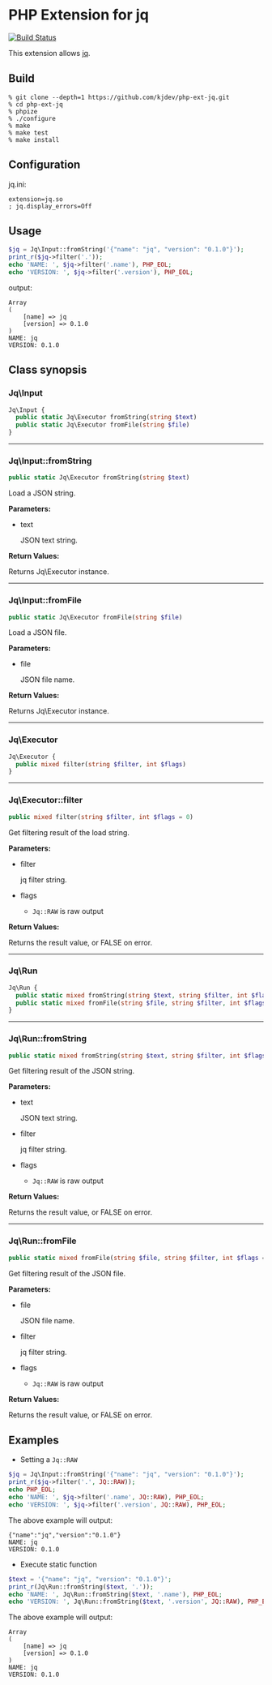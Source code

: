 # PHP Extension for jq

[![Build Status](https://secure.travis-ci.org/kjdev/php-ext-jq.png?branch=master)](http://travis-ci.org/kjdev/php-ext-jq)

This extension allows [jq](http://stedolan.github.io/jq).

## Build

```
% git clone --depth=1 https://github.com/kjdev/php-ext-jq.git
% cd php-ext-jq
% phpize
% ./configure
% make
% make test
% make install
```

## Configuration

jq.ini:

```
extension=jq.so
; jq.display_errors=Off
```

## Usage

``` php
$jq = Jq\Input::fromString('{"name": "jq", "version": "0.1.0"}');
print_r($jq->filter('.'));
echo 'NAME: ', $jq->filter('.name'), PHP_EOL;
echo 'VERSION: ', $jq->filter('.version'), PHP_EOL;
```

output:

```
Array
(
    [name] => jq
    [version] => 0.1.0
)
NAME: jq
VERSION: 0.1.0
```

## Class synopsis

### Jq\Input

``` php
Jq\Input {
  public static Jq\Executor fromString(string $text)
  public static Jq\Executor fromFile(string $file)
}
```

---

### Jq\Input::fromString

``` php
public static Jq\Executor fromString(string $text)
```

Load a JSON string.

**Parameters:**

* text

  JSON text string.

**Return Values:**

Returns Jq\Executor instance.

---

### Jq\Input::fromFile

``` php
public static Jq\Executor fromFile(string $file)
```

Load a JSON file.

**Parameters:**

* file

  JSON file name.

**Return Values:**

Returns Jq\Executor instance.

---

### Jq\Executor

``` php
Jq\Executor {
  public mixed filter(string $filter, int $flags)
}
```

---

### Jq\Executor::filter

``` php
public mixed filter(string $filter, int $flags = 0)
```

Get filtering result of the load string.

**Parameters:**

* filter

  jq filter string.

* flags

  - `Jq::RAW` is raw output

**Return Values:**

Returns the result value, or FALSE on error.

---

### Jq\Run

``` php
Jq\Run {
  public static mixed fromString(string $text, string $filter, int $flags = 0)
  public static mixed fromFile(string $file, string $filter, int $flags = 0)
}
```

---

### Jq\Run::fromString

``` php
public static mixed fromString(string $text, string $filter, int $flags = 0)
```

Get filtering result of the JSON string.

**Parameters:**

* text

  JSON text string.

* filter

  jq filter string.

* flags

  - `Jq::RAW` is raw output

**Return Values:**

Returns the result value, or FALSE on error.

---

### Jq\Run::fromFile

``` php
public static mixed fromFile(string $file, string $filter, int $flags = 0)
```

Get filtering result of the JSON file.

**Parameters:**

* file

  JSON file name.

* filter

  jq filter string.

* flags

  - `Jq::RAW` is raw output

**Return Values:**

Returns the result value, or FALSE on error.

## Examples

* Setting a `Jq::RAW`

```php
$jq = Jq\Input::fromString('{"name": "jq", "version": "0.1.0"}');
print_r($jq->filter('.', JQ::RAW));
echo PHP_EOL;
echo 'NAME: ', $jq->filter('.name', JQ::RAW), PHP_EOL;
echo 'VERSION: ', $jq->filter('.version', JQ::RAW), PHP_EOL;
```

The above example will output:

```
{"name":"jq","version":"0.1.0"}
NAME: jq
VERSION: 0.1.0
```

* Execute static function

```php
$text = '{"name": "jq", "version": "0.1.0"}';
print_r(Jq\Run::fromString($text, '.'));
echo 'NAME: ', Jq\Run::fromString($text, '.name'), PHP_EOL;
echo 'VERSION: ', Jq\Run::fromString($text, '.version', JQ::RAW), PHP_EOL;
```

The above example will output:

```
Array
(
    [name] => jq
    [version] => 0.1.0
)
NAME: jq
VERSION: 0.1.0
```

